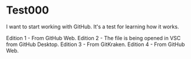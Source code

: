 # Test000
I want to start working with GitHub. It's a test for learning how it works.

Edition 1 - From GitHub Web.
Edition 2 - The file is being opened in VSC from GitHub Desktop.
Edition 3 - From GitKraken.
Edition 4 - From GitHub Web.
